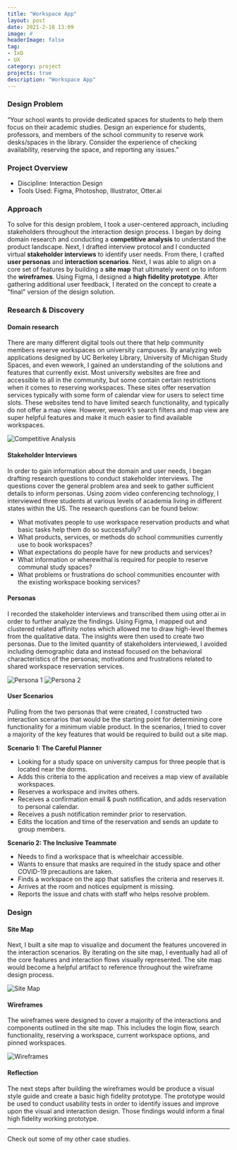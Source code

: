 ```yaml
---
title: "Workspace App"
layout: post
date: 2021-2-18 13:09
image: #
headerImage: false
tag:
- IxD
- UX
category: project
projects: true
description: "Workspace App"
---
```


### Design Problem

“Your school wants to provide dedicated spaces for students to help them focus on their academic studies. Design an experience for students, professors, and members of the school community to reserve work desks/spaces in the library. Consider the experience of checking availability, reserving the space, and reporting any issues.”

### Project Overview
* Discipline: Interaction Design
* Tools Used: Figma, Photoshop, Illustrator, Otter.ai

### Approach

To solve for this design problem, I took a user-centered approach, including stakeholders throughout the interaction design process. I began by doing domain research and conducting a **competitive analysis** to understand the product landscape. Next, I drafted interview protocol and I conducted virtual **stakeholder interviews** to identify user needs. From there, I crafted **user personas** and **interaction scenarios**. Next, I was able to align on a core set of features by building a **site map** that ultimately went on to inform the **wireframes**. Using Figma, I designed a **high fidelity prototype**. After gathering additional user feedback, I iterated on the concept to create a "final" version of the design solution.

### Research & Discovery

#### Domain research

There are many different digital tools out there that help community members reserve workspaces on university campuses. By analyzing web applications designed by UC Berkeley Library, University of Michigan Study Spaces, and even wework, I gained an understanding of the solutions and features that currently exist. Most university websites are free and accessible to all in the community, but some contain certain restrictions when it comes to reserving workspaces. These sites offer reservation services typically with some form of calendar view for users to select time slots. These websites tend to have limited search functionality, and typically do not offer a map view. However, wework’s search filters and map view are super helpful features and make it much easier to find available workspaces.

<img src="http://nicholasgiles.com/assets/assets/images/workspace/competitiveanalysis.svg" class="bigger-image" alt="Competitive Analysis" />

#### Stakeholder Interviews

In order to gain information about the domain and user needs, I began drafting research questions to conduct stakeholder interviews. The questions cover the general problem area and seek to gather sufficient details to inform personas. Using zoom video conferencing technology, I interviewed three students at various levels of academia living in different states within the US. The research questions can be found below:

* What motivates people to use workspace reservation products and what basic tasks help them do so successfully?
* What products, services, or methods do school communities currently use to book workspaces?
* What expectations do people have for new products and services?
* What information or wherewithal is required for people to reserve communal study spaces?
* What problems or frustrations do school communities encounter with the existing workspace booking services?

#### Personas

I recorded the stakeholder interviews and transcribed them using otter.ai in order to further analyze the findings. Using Figma, I mapped out and clustered related affinity notes which allowed me to draw high-level themes from the qualitative data. The insights were then used to create two personas. Due to the limited quantity of stakeholders interviewed, I avoided including demographic data and instead focused on the behavioral characteristics of the personas; motivations and frustrations related to shared workspace reservation services.

<img src="http://nicholasgiles.com/assets/assets/images/workspace/persona1.svg" class="bigger-image" alt="Persona 1" />
<img src="http://nicholasgiles.com/assets/assets/images/workspace/persona2.svg" class="bigger-image" alt="Persona 2" />

#### User Scenarios

Pulling from the two personas that were created, I constructed two interaction scenarios that would be the starting point for determining core functionality for a minimum viable product. In the scenarios, I tried to cover a majority of the key features that would be required to build out a site map.

**Scenario 1: The Careful Planner**

* Looking for a study space on university campus for three people that is located near the dorms.
* Adds this criteria to the application and receives a map view of available workspaces.
* Reserves a workspace and invites others.
* Receives a confirmation email & push notification, and adds reservation to personal calendar.
* Receives a push notification reminder prior to reservation.
* Edits the location and time of the reservation and sends an update to group members.

**Scenario 2: The Inclusive Teammate**

* Needs to find a workspace that is wheelchair accessible.
* Wants to ensure that masks are required in the study space and other COVID-19 precautions are taken.
* Finds a workspace on the app that satisfies the criteria and reserves it.
* Arrives at the room and notices equipment is missing.
* Reports the issue and chats with staff who helps resolve problem.

### Design

#### Site Map

Next, I built a site map to visualize and document the features uncovered in the interaction scenarios. By iterating on the site map, I eventually had all of the core features and interaction flows visually represented. The site map would become a helpful artifact to reference throughout the wireframe design process.

<img src="http://nicholasgiles.com/assets/assets/images/workspace/sitemap.svg" class="bigger-image" alt="Site Map" />

#### Wireframes

The wireframes were designed to cover a majority of the interactions and components outlined in the site map. This includes the login flow, search functionality, reserving a workspace, current workspace options, and pinned workspaces.

<img src="http://nicholasgiles.com/assets/assets/images/workspace/wireframes.svg" class="bigger-image" alt="Wireframes" />

#### Reflection

The next steps after building the wireframes would be produce a visual style guide and create a basic high fidelity prototype. The prototype would be used to conduct usability tests in order to identify issues and improve upon the visual and interaction design. Those findings would inform a final high fidelity working prototype.

---

Check out some of my other <span class="evidence"><a href="https://nicholasgiles.com/projects/" style="text-decoration: none">case studies</a></span>.
